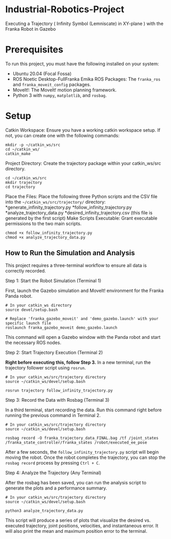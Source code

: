 # Industrial-Robotics-Project
Executing a Trajectory ( Infinity Symbol (Lemniscate) in XY-plane ) with the Franka Robot in Gazebo

# Prerequisites
To run this project, you must have the following installed on your system:
* Ubuntu 20.04 (Focal Fossa)
* ROS Noetic Desktop-FullFranka Emika ROS Packages: The `franka_ros` and `franka_moveit_config` packages.
* MoveIt!: The MoveIt! motion planning framework.
* Python 3 with `numpy`, `matplotlib`, and `rosbag`.
# Setup
Catkin Workspace: Ensure you have a working catkin workspace setup. If not, you can create one with the following commands:
```
mkdir -p ~/catkin_ws/src
cd ~/catkin_ws/
catkin_make
```
Project Directory: Create the trajectory package within your catkin_ws/src directory.
```
cd ~/catkin_ws/src
mkdir trajectory
cd trajectory
```
Place the Files: Place the following three Python scripts and the CSV file into the `~/catkin_ws/src/trajectory/` directory:
*generate_infinity_trajectory.py
*follow_infinity_trajectory.py
*analyze_trajectory_data.py
*desired_infinity_trajectory.csv (this file is generated by the first script)
Make Scripts Executable: Grant executable permissions to the two main scripts.
```
chmod +x follow_infinity_trajectory.py
chmod +x analyze_trajectory_data.py
```
## How to Run the Simulation and Analysis
This project requires a three-terminal workflow to ensure all data is correctly recorded.

Step 1: Start the Robot Simulation (Terminal 1)

First, launch the Gazebo simulation and MoveIt! environment for the Franka Panda robot.
```
# In your catkin_ws directory
source devel/setup.bash

# Replace 'franka_gazebo_moveit' and 'demo_gazebo.launch' with your specific launch file
roslaunch franka_gazebo_moveit demo_gazebo.launch
```
This command will open a Gazebo window with the Panda robot and start the necessary ROS nodes.

Step 2: Start Trajectory Execution (Terminal 2)

**Right before executing this, follow Step 3.** In a new terminal, run the trajectory follower script using `rosrun`. 
```
# In your catkin_ws/src/trajectory directory
source ~/catkin_ws/devel/setup.bash

rosrun trajectory follow_infinity_trajectory.py
```

Step 3: Record the Data with Rosbag (Terminal 3)

In a third terminal, start recording the data. Run this command right before running the previous command in Terminal 2.
```
# In your catkin_ws/src/trajectory directory
source ~/catkin_ws/devel/setup.bash

rosbag record -O franka_trajectory_data_FINAL.bag /tf /joint_states /franka_state_controller/franka_states /robot/executed_ee_pose
```
After a few seconds, the `follow_infinity_trajectory.py` script will begin moving the robot. Once the robot completes the trajectory, you can stop the `rosbag record` process by pressing `Ctrl + C`.

Step 4: Analyze the Trajectory (Any Terminal)

After the rosbag has been saved, you can run the analysis script to generate the plots and a performance summary.
```
# In your catkin_ws/src/trajectory directory
source ~/catkin_ws/devel/setup.bash

python3 analyze_trajectory_data.py

```
This script will produce a series of plots that visualize the desired vs. executed trajectory, joint positions, velocities, and instantaneous error. It will also print the mean and maximum position error to the terminal.
